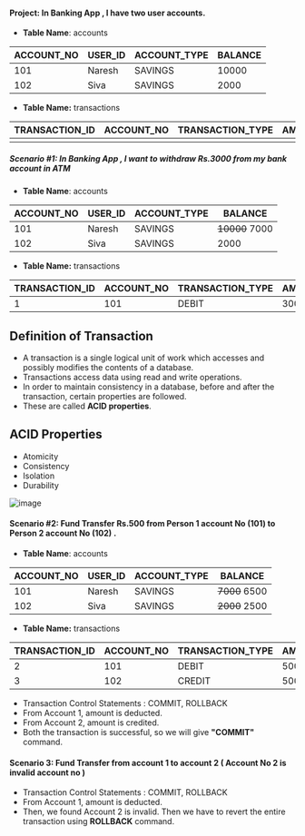 
#### Project: In Banking App , I have two user accounts.

* **Table Name**: accounts

| ACCOUNT_NO  | USER_ID  | ACCOUNT_TYPE  | BALANCE  | 
|---|---|---|---|
|  101 | Naresh  | SAVINGS  | 10000  | 
| 102  | Siva  | SAVINGS  | 2000  |  

* **Table Name:** transactions

| TRANSACTION_ID  | ACCOUNT_NO  | TRANSACTION_TYPE  | AMOUNT  | STATUS  |
|---|---|---|---|---|
|  |   |   |   |   |

##### Scenario #1: In Banking App , I want to withdraw Rs.3000 from my bank account in ATM

* **Table Name**: accounts

| ACCOUNT_NO  | USER_ID  | ACCOUNT_TYPE  | BALANCE  | 
|---|---|---|---|
|  101 | Naresh  | SAVINGS  | <del>10000</del> 7000  | 
| 102  | Siva  | SAVINGS  | 2000  |  

* **Table Name:** transactions

| TRANSACTION_ID  | ACCOUNT_NO  | TRANSACTION_TYPE  | AMOUNT  | STATUS  |
|---|---|---|---|---|
|  1 | 101  | DEBIT  | 3000  | SUCCESS  |


## Definition of Transaction

* A transaction is a single logical unit of work which accesses and possibly modifies the contents of a database. 
* Transactions access data using read and write operations. 
* In order to maintain consistency in a database, before and after the transaction, certain properties are followed. 
* These are called **ACID properties**. 

## ACID Properties

* Atomicity
* Consistency
* Isolation
* Durability

![image](https://user-images.githubusercontent.com/2763774/158994244-00f19386-8ff3-4dcd-8433-38f121f50d75.png)


#### Scenario #2: Fund Transfer  Rs.500 from Person 1 account No (101) to  Person 2 account No (102) .

* **Table Name**: accounts

| ACCOUNT_NO  | USER_ID  | ACCOUNT_TYPE  | BALANCE  | 
|---|---|---|---|
|  101 | Naresh  | SAVINGS  | <del>7000</del> 6500  | 
| 102  | Siva  | SAVINGS  | <del>2000</del> 2500  |  

* **Table Name:** transactions

| TRANSACTION_ID  | ACCOUNT_NO  | TRANSACTION_TYPE  | AMOUNT  | STATUS  |
|---|---|---|---|---|
|  2 | 101  | DEBIT  | 500  | SUCCESS  |
|  3 | 102  | CREDIT  | 500  | SUCCESS  |

* Transaction Control Statements : COMMIT, ROLLBACK
* From Account 1, amount is deducted.
* From Account 2, amount is credited.
* Both the transaction is successful, so we will give **"COMMIT"** command.

#### Scenario 3: Fund Transfer from account 1 to account 2 ( Account No 2 is invalid account no )

* Transaction Control Statements : COMMIT, ROLLBACK
* From Account 1, amount is deducted.
* Then, we found Account 2 is invalid. Then we have to revert the entire transaction using **ROLLBACK** command.

